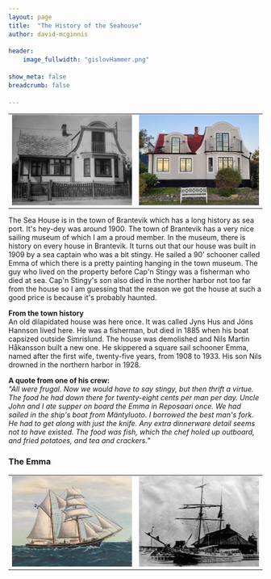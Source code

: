 ```yaml
---
layout: page
title:  "The History of the Seahouse"
author: david-mcginnis

header:
    image_fullwidth: "gislovHammer.png"

show_meta: false
breadcrumb: false

---
```

<div width="100%">
    <table width="100%">
        <tr>
            <td width="50%" text-align="center"> 
                <img src="/images/seahouseOld.jpg" width="100%" />
            </td>
            <td width="50%" text-align="center">
                <img src="/images/seahouseNew.jpg" width="100%"/>
            </td>
        </tr>
    </table>
</div>
The Sea House is in the town of Brantevik which has a long history as sea port. It's hey-dey was around 1900. The town of Brantevik has a very nice sailing museum of which I am a proud member. In the museum, there is history on every house in Brantevik. It turns out that our house was built in 1909 by a sea captain who was a bit stingy. He sailed a 90' schooner called Emma of which there is a pretty painting hanging in the town museum. The guy who lived on the property before Cap'n Stingy was a fisherman who died at sea. Cap'n Stingy's son also died in the norther harbor not too far from the house so I am guessing that the reason we got the house at such a good price is because it's probably haunted.

**From the town history**  
An old dilapidated house was here once. It was called Jyns Hus and Jöns Hannson lived here. He was a fisherman, but died in 1885 when his boat capsized outside Simrislund. The house was demolished and Nils Martin Håkansson built a new one. He skippered a square sail schooner Emma, named after the first wife, twenty-five years, from 1908 to 1933. His son Nils drowned in the northern harbor in 1928. 

**A quote from one of his crew:**  
    *"All were frugal. Now we would have to say stingy, but then thrift a virtue. The food he had down there for twenty-eight cents per man per day. Uncle John and I ate supper on board the Emma in Reposaari once. We had sailed in the ship's boat from Mäntyluoto. I borrowed the best man's fork. He had to get along with just the knife. Any extra dinnerware detail seems not to have existed. The food was fish, which the chef holed up outboard, and fried potatoes, and tea and crackers."*

### The Emma
<div width="100%">
    <table width="100%">
        <tr>
            <td width="50%" text-align="center"> 
                <img src="/images/emma.jpg" width="100%" />
            </td>
            <td width="50%" text-align="center">
                <img src="/images/emmaPhoto.jpg" width="100%"/>
            </td>
        </tr>
    </table>
</div>
